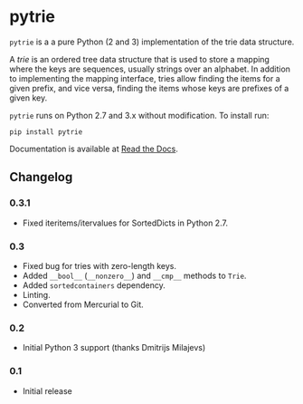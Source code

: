 # pytrie

`pytrie` is a a pure Python (2 and 3) implementation of the trie data structure.

A _trie_ is an ordered tree data structure that is used to store a mapping
where the keys are sequences, usually strings over an alphabet. In addition to
implementing the mapping interface, tries allow finding the items for a given
prefix, and vice versa, finding the items whose keys are prefixes of a given key.

`pytrie` runs on Python 2.7 and 3.x without modification. To install run:

    pip install pytrie

Documentation is available at [Read the Docs](https://pytrie.readthedocs.io/).

## Changelog

### 0.3.1

* Fixed iteritems/itervalues for SortedDicts in Python 2.7.

### 0.3

* Fixed bug for tries with zero-length keys.
* Added `__bool__` (`__nonzero__`) and `__cmp__` methods to `Trie`.
* Added `sortedcontainers` dependency.
* Linting.
* Converted from Mercurial to Git.

### 0.2

* Initial Python 3 support (thanks Dmitrijs Milajevs)

### 0.1

* Initial release
